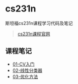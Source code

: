 # cs231n
斯坦福cs231n课程学习代码及笔记


> [cs231n课程官网](http://cs231n.github.io)

## 课程笔记
+ [01-CV入门](https://github.com/siriusdemon/cs231n/blob/master/Notes/01-Introduction.md)
+ [02-线性分类器](https://github.com/siriusdemon/cs231n/blob/master/Notes/02-Linear-Classification.md)
+ [03-优化方法](https://github.com/siriusdemon/cs231n/blob/master/Notes/03-Optimization.md)


